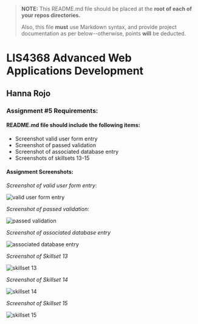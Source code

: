 > **NOTE:** This README.md file should be placed at the **root of each of your repos directories.**
>
>Also, this file **must** use Markdown syntax, and provide project documentation as per below--otherwise, points **will** be deducted.
>

# LIS4368 Advanced Web Applications Development

## Hanna Rojo

### Assignment #5 Requirements:

#### README.md file should include the following items:

- Screenshot valid user form entry
- Screenshot of passed validation
- Screenshot of associated database entry
- Screenshots of skillsets 13-15

>

#### Assignment Screenshots:

*Screenshot of valid user form entry*:

![valid user form entry](https://bitbucket.org/hsr21a726/lis4368/raw/ba5d1eb85e06652ba9f7a08628bce8a8f4e3ce5f/A4/passedVerification.png)

*Screenshot of passed validation*:

![passed validation](https://bitbucket.org/hsr21a726/lis4368/raw/ba5d1eb85e06652ba9f7a08628bce8a8f4e3ce5f/A4/failedVerification.png)

*Screenshot of associated database entry*

![associated database entry](https://bitbucket.org/hsr21a726/lis4368/raw/ba5d1eb85e06652ba9f7a08628bce8a8f4e3ce5f/A4/Q10.png)

*Screenshot of Skillset 13*

![skillset 13](https://bitbucket.org/hsr21a726/lis4368/raw/8d04e19fe079ff8907834a643e1d04509fdf7816/A4/Q11.png)

*Screenshot of Skillset 14*

![skillset 14](https://bitbucket.org/hsr21a726/lis4368/raw/ba5d1eb85e06652ba9f7a08628bce8a8f4e3ce5f/A4/Q12.png)

*Screenshot of Skillset 15*

![skillset 15](https://bitbucket.org/hsr21a726/lis4368/raw/ba5d1eb85e06652ba9f7a08628bce8a8f4e3ce5f/A4/Q12.png)

